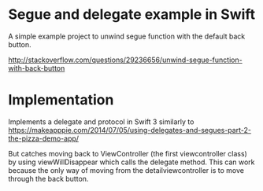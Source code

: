 # Segue and delegate example in Swift

A simple example project to unwind segue function with the default back button.

http://stackoverflow.com/questions/29236656/unwind-segue-function-with-back-button

# Implementation

Implements a delegate and protocol in Swift 3 similarly to
https://makeapppie.com/2014/07/05/using-delegates-and-segues-part-2-the-pizza-demo-app/

But catches moving back to ViewController (the first viewcontroller class) by using viewWillDisappear which calls the delegate method. This can work because the only way of moving from the detailviewcontroller is to move through the back button.
